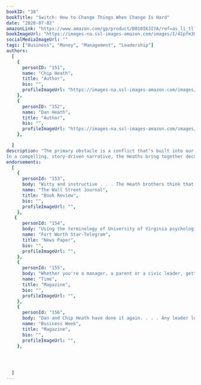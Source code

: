 ```yaml
---
bookID: "38"
bookTitle: "Switch: How to Change Things When Change Is Hard"
date: "2020-07-02"
amazonLink: "https://www.amazon.com/gp/product/B010IKJIYA/ref=as_li_tl?ie=UTF8&camp=1789&creative=9325&creativeASIN=B010IKJIYA&linkCode=as2&tag=btmysmarter-20&linkId=df53aa7d1a943fc4f1f0f71d438c5c06"
bookImageUrl: "https://images-na.ssl-images-amazon.com/images/I/41pfm3UZ7ZL._SX346_BO1,204,203,200_.jpg"
socialMediaImageUrl: ""
tags: ["Business", "Money", "Management", "Leadership"]
authors:
  [
    {
      personID: "151",
      name: "Chip Heath",
      title: "Author",
      bio: "",
      profileImageUrl: "https://images-na.ssl-images-amazon.com/images/I/A1uvaYVAswL._SY600_.jpg",
	},
	{
      personID: "152",
      name: "Dan Heath",
      title: "Author",
      bio: "",
      profileImageUrl: "https://images-na.ssl-images-amazon.com/images/I/71nBXcA12SL._SY600_.jpg",
	},

  ]
description: "The primary obstacle is a conflict that’s built into our brains, say Chip and Dan Heath, authors of the critically acclaimed bestseller Made to Stick. Psychologists have discovered that our minds are ruled by two different systems—the rational mind and the emotional mind—that compete for control. The rational mind wants a great beach body; the emotional mind wants that Oreo cookie. The rational mind wants to change something at work; the emotional mind loves the comfort of the existing routine. This tension can doom a change effort—but if it is overcome, change can come quickly.
In a compelling, story-driven narrative, the Heaths bring together decades of counterintuitive research in psychology, sociology, and other fields to shed new light on how we can effect transformative change. Switch shows that successful changes follow a pattern, a pattern you can use to make the changes that matter to you, whether your interest is in changing the world or changing your waistline."
endorsements:
  [
	{
      personId: "153",
      body: "Witty and instructive . . . The Heath brothers think that the sciences of human behavior can provide us with tools for making changes in our lives—tools that are more effective than 'willpower,' 'leadership' and other easier-said-than-done solutions. . . . For any effort at change to succeed, the Heaths argue, you have to 'shape the path.' With Switch they have shaped a path that leads in a most promising direction.",
      name: "The Wall Street Journal",
	  title: "Book Review",
	  bio: "",
      profileImageUrl: "",
	},
   {
      personId: "154",
      body: "Using the terminology of University of Virginia psychologist Jonathan Haidt, the Heaths designate the emotional side of the mind as the Elephant and the rational side as the Rider. . . . Switch is crammed with stories…covering a number of fields to drive home the importance of using the strengths of both the Rider and the Elephant to make change happen. This could be a valuable read for the would-be change-makers of the Obama administration.",
      name: "Fort Worth Star-Telegram",
	  title: "News Paper",
	  bio: "",
      profileImageUrl: "",
	},
	{
      personId: "155",
      body: "Whether you're a manager, a parent or a civic leader, getting people to change can be tricky business. In Switch, brothers Chip and Dan Heath—authors of the bestselling Made to Stick—survey efforts to shape human behavior in search of what works. . . . Even when change isn't easy, it's often worth making.",
      name: "Time",
	  title: "Magazine",
	  bio: "",
      profileImageUrl: "",
	},
	{
      personId: "156",
      body: "Dan and Chip Heath have done it again. . . . Any leader looking to create change in his organization need not look beyond this little book. It is packed with examples and hands-on tools that will get you moving right away. And it is really a fun read.",
      name: "Business Week",
	  title: "Magazine",
	  bio: "",
      profileImageUrl: "",
	},



	
  ]
---
```

